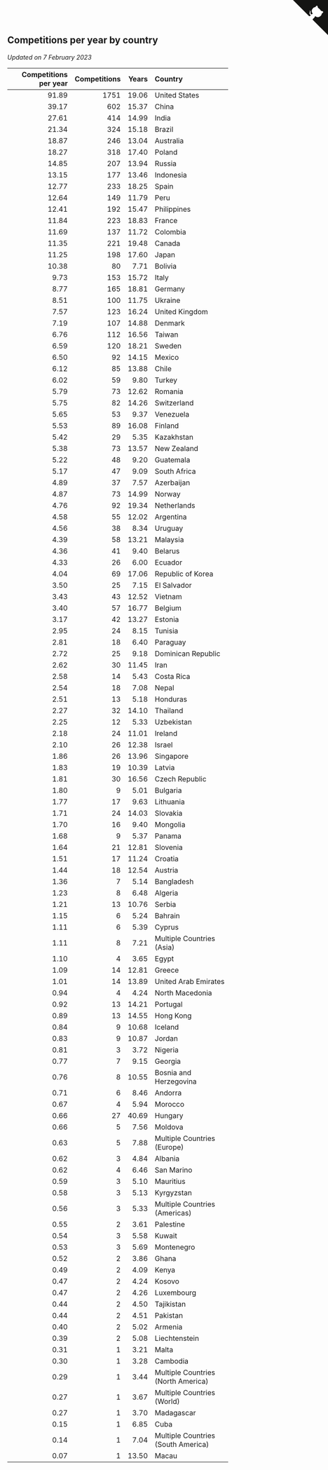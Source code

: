 ## Competitions per year by country

*Updated on  7 February 2023*

| Competitions per year | Competitions | Years | Country |
| ---: | ---: | ---: | :--- |
| 91.89 | 1751 | 19.06 | United States |
| 39.17 | 602 | 15.37 | China |
| 27.61 | 414 | 14.99 | India |
| 21.34 | 324 | 15.18 | Brazil |
| 18.87 | 246 | 13.04 | Australia |
| 18.27 | 318 | 17.40 | Poland |
| 14.85 | 207 | 13.94 | Russia |
| 13.15 | 177 | 13.46 | Indonesia |
| 12.77 | 233 | 18.25 | Spain |
| 12.64 | 149 | 11.79 | Peru |
| 12.41 | 192 | 15.47 | Philippines |
| 11.84 | 223 | 18.83 | France |
| 11.69 | 137 | 11.72 | Colombia |
| 11.35 | 221 | 19.48 | Canada |
| 11.25 | 198 | 17.60 | Japan |
| 10.38 | 80 | 7.71 | Bolivia |
| 9.73 | 153 | 15.72 | Italy |
| 8.77 | 165 | 18.81 | Germany |
| 8.51 | 100 | 11.75 | Ukraine |
| 7.57 | 123 | 16.24 | United Kingdom |
| 7.19 | 107 | 14.88 | Denmark |
| 6.76 | 112 | 16.56 | Taiwan |
| 6.59 | 120 | 18.21 | Sweden |
| 6.50 | 92 | 14.15 | Mexico |
| 6.12 | 85 | 13.88 | Chile |
| 6.02 | 59 | 9.80 | Turkey |
| 5.79 | 73 | 12.62 | Romania |
| 5.75 | 82 | 14.26 | Switzerland |
| 5.65 | 53 | 9.37 | Venezuela |
| 5.53 | 89 | 16.08 | Finland |
| 5.42 | 29 | 5.35 | Kazakhstan |
| 5.38 | 73 | 13.57 | New Zealand |
| 5.22 | 48 | 9.20 | Guatemala |
| 5.17 | 47 | 9.09 | South Africa |
| 4.89 | 37 | 7.57 | Azerbaijan |
| 4.87 | 73 | 14.99 | Norway |
| 4.76 | 92 | 19.34 | Netherlands |
| 4.58 | 55 | 12.02 | Argentina |
| 4.56 | 38 | 8.34 | Uruguay |
| 4.39 | 58 | 13.21 | Malaysia |
| 4.36 | 41 | 9.40 | Belarus |
| 4.33 | 26 | 6.00 | Ecuador |
| 4.04 | 69 | 17.06 | Republic of Korea |
| 3.50 | 25 | 7.15 | El Salvador |
| 3.43 | 43 | 12.52 | Vietnam |
| 3.40 | 57 | 16.77 | Belgium |
| 3.17 | 42 | 13.27 | Estonia |
| 2.95 | 24 | 8.15 | Tunisia |
| 2.81 | 18 | 6.40 | Paraguay |
| 2.72 | 25 | 9.18 | Dominican Republic |
| 2.62 | 30 | 11.45 | Iran |
| 2.58 | 14 | 5.43 | Costa Rica |
| 2.54 | 18 | 7.08 | Nepal |
| 2.51 | 13 | 5.18 | Honduras |
| 2.27 | 32 | 14.10 | Thailand |
| 2.25 | 12 | 5.33 | Uzbekistan |
| 2.18 | 24 | 11.01 | Ireland |
| 2.10 | 26 | 12.38 | Israel |
| 1.86 | 26 | 13.96 | Singapore |
| 1.83 | 19 | 10.39 | Latvia |
| 1.81 | 30 | 16.56 | Czech Republic |
| 1.80 | 9 | 5.01 | Bulgaria |
| 1.77 | 17 | 9.63 | Lithuania |
| 1.71 | 24 | 14.03 | Slovakia |
| 1.70 | 16 | 9.40 | Mongolia |
| 1.68 | 9 | 5.37 | Panama |
| 1.64 | 21 | 12.81 | Slovenia |
| 1.51 | 17 | 11.24 | Croatia |
| 1.44 | 18 | 12.54 | Austria |
| 1.36 | 7 | 5.14 | Bangladesh |
| 1.23 | 8 | 6.48 | Algeria |
| 1.21 | 13 | 10.76 | Serbia |
| 1.15 | 6 | 5.24 | Bahrain |
| 1.11 | 6 | 5.39 | Cyprus |
| 1.11 | 8 | 7.21 | Multiple Countries (Asia) |
| 1.10 | 4 | 3.65 | Egypt |
| 1.09 | 14 | 12.81 | Greece |
| 1.01 | 14 | 13.89 | United Arab Emirates |
| 0.94 | 4 | 4.24 | North Macedonia |
| 0.92 | 13 | 14.21 | Portugal |
| 0.89 | 13 | 14.55 | Hong Kong |
| 0.84 | 9 | 10.68 | Iceland |
| 0.83 | 9 | 10.87 | Jordan |
| 0.81 | 3 | 3.72 | Nigeria |
| 0.77 | 7 | 9.15 | Georgia |
| 0.76 | 8 | 10.55 | Bosnia and Herzegovina |
| 0.71 | 6 | 8.46 | Andorra |
| 0.67 | 4 | 5.94 | Morocco |
| 0.66 | 27 | 40.69 | Hungary |
| 0.66 | 5 | 7.56 | Moldova |
| 0.63 | 5 | 7.88 | Multiple Countries (Europe) |
| 0.62 | 3 | 4.84 | Albania |
| 0.62 | 4 | 6.46 | San Marino |
| 0.59 | 3 | 5.10 | Mauritius |
| 0.58 | 3 | 5.13 | Kyrgyzstan |
| 0.56 | 3 | 5.33 | Multiple Countries (Americas) |
| 0.55 | 2 | 3.61 | Palestine |
| 0.54 | 3 | 5.58 | Kuwait |
| 0.53 | 3 | 5.69 | Montenegro |
| 0.52 | 2 | 3.86 | Ghana |
| 0.49 | 2 | 4.09 | Kenya |
| 0.47 | 2 | 4.24 | Kosovo |
| 0.47 | 2 | 4.26 | Luxembourg |
| 0.44 | 2 | 4.50 | Tajikistan |
| 0.44 | 2 | 4.51 | Pakistan |
| 0.40 | 2 | 5.02 | Armenia |
| 0.39 | 2 | 5.08 | Liechtenstein |
| 0.31 | 1 | 3.21 | Malta |
| 0.30 | 1 | 3.28 | Cambodia |
| 0.29 | 1 | 3.44 | Multiple Countries (North America) |
| 0.27 | 1 | 3.67 | Multiple Countries (World) |
| 0.27 | 1 | 3.70 | Madagascar |
| 0.15 | 1 | 6.85 | Cuba |
| 0.14 | 1 | 7.04 | Multiple Countries (South America) |
| 0.07 | 1 | 13.50 | Macau |


<a href="https://github.com/JustinTimeCuber/wca_statistics" class="github-corner" aria-label="View source on Github"><svg width="80" height="80" viewBox="0 0 250 250" style="fill:#151513; color:#fff; position: absolute; top: 0; border: 0; right: 0;" aria-hidden="true"><path d="M0,0 L115,115 L130,115 L142,142 L250,250 L250,0 Z"></path><path d="M128.3,109.0 C113.8,99.7 119.0,89.6 119.0,89.6 C122.0,82.7 120.5,78.6 120.5,78.6 C119.2,72.0 123.4,76.3 123.4,76.3 C127.3,80.9 125.5,87.3 125.5,87.3 C122.9,97.6 130.6,101.9 134.4,103.2" fill="currentColor" style="transform-origin: 130px 106px;" class="octo-arm"></path><path d="M115.0,115.0 C114.9,115.1 118.7,116.5 119.8,115.4 L133.7,101.6 C136.9,99.2 139.9,98.4 142.2,98.6 C133.8,88.0 127.5,74.4 143.8,58.0 C148.5,53.4 154.0,51.2 159.7,51.0 C160.3,49.4 163.2,43.6 171.4,40.1 C171.4,40.1 176.1,42.5 178.8,56.2 C183.1,58.6 187.2,61.8 190.9,65.4 C194.5,69.0 197.7,73.2 200.1,77.6 C213.8,80.2 216.3,84.9 216.3,84.9 C212.7,93.1 206.9,96.0 205.4,96.6 C205.1,102.4 203.0,107.8 198.3,112.5 C181.9,128.9 168.3,122.5 157.7,114.1 C157.9,116.9 156.7,120.9 152.7,124.9 L141.0,136.5 C139.8,137.7 141.6,141.9 141.8,141.8 Z" fill="currentColor" class="octo-body"></path></svg></a><style>.github-corner:hover .octo-arm{animation:octocat-wave 560ms ease-in-out}@keyframes octocat-wave{0%,100%{transform:rotate(0)}20%,60%{transform:rotate(-25deg)}40%,80%{transform:rotate(10deg)}}@media (max-width:500px){.github-corner:hover .octo-arm{animation:none}.github-corner .octo-arm{animation:octocat-wave 560ms ease-in-out}}</style>
